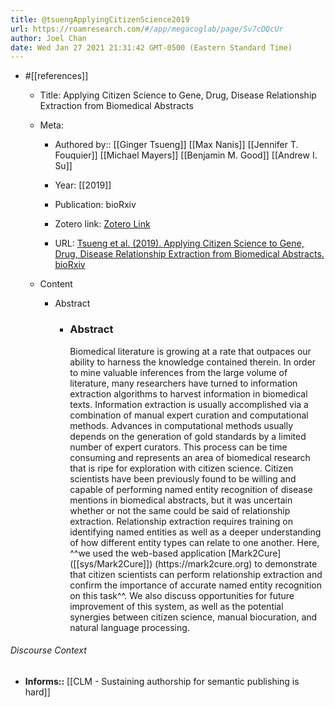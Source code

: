 ```yaml
---
title: @tsuengApplyingCitizenScience2019
url: https://roamresearch.com/#/app/megacoglab/page/Sv7cDQcUr
author: Joel Chan
date: Wed Jan 27 2021 21:31:42 GMT-0500 (Eastern Standard Time)
---
```


- #[[references]]

    - Title: Applying Citizen Science to Gene, Drug, Disease Relationship Extraction from Biomedical Abstracts

    - Meta:

        - Authored by:: [[Ginger Tsueng]] [[Max Nanis]] [[Jennifer T. Fouquier]] [[Michael Mayers]] [[Benjamin M. Good]] [[Andrew I. Su]]

        - Year: [[2019]]

        - Publication: bioRxiv

        - Zotero link: [Zotero Link](zotero://select/items/7_8YEK3Q7N)

        - URL: [Tsueng et al. (2019). Applying Citizen Science to Gene, Drug, Disease Relationship Extraction from Biomedical Abstracts. bioRxiv](https://www.biorxiv.org/content/10.1101/564187v1)

    - Content

        - Abstract

            - <h3>Abstract</h3> <p>Biomedical literature is growing at a rate that outpaces our ability to harness the knowledge contained therein. In order to mine valuable inferences from the large volume of literature, many researchers have turned to information extraction algorithms to harvest information in biomedical texts. Information extraction is usually accomplished via a combination of manual expert curation and computational methods. Advances in computational methods usually depends on the generation of gold standards by a limited number of expert curators. This process can be time consuming and represents an area of biomedical research that is ripe for exploration with citizen science. Citizen scientists have been previously found to be willing and capable of performing named entity recognition of disease mentions in biomedical abstracts, but it was uncertain whether or not the same could be said of relationship extraction. Relationship extraction requires training on identifying named entities as well as a deeper understanding of how different entity types can relate to one another. Here, ^^we used the web-based application [Mark2Cure]([[sys/Mark2Cure]]) (https://mark2cure.org) to demonstrate that citizen scientists can perform relationship extraction and confirm the importance of accurate named entity recognition on this task^^. We also discuss opportunities for future improvement of this system, as well as the potential synergies between citizen science, manual biocuration, and natural language processing.</p>

###### Discourse Context

- **Informs::** [[CLM - Sustaining authorship for semantic publishing is hard]]
